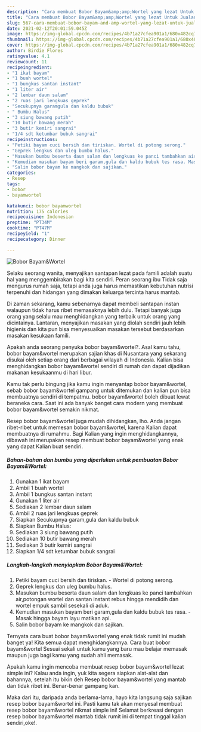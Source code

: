 ```yaml
---
description: "Cara membuat Bobor Bayam&amp;amp;Wortel yang lezat Untuk Jualan"
title: "Cara membuat Bobor Bayam&amp;amp;Wortel yang lezat Untuk Jualan"
slug: 567-cara-membuat-bobor-bayam-and-amp-wortel-yang-lezat-untuk-jualan
date: 2021-02-12T20:01:59.045Z
image: https://img-global.cpcdn.com/recipes/4b71a27cfea901a1/680x482cq70/bobor-bayamwortel-foto-resep-utama.jpg
thumbnail: https://img-global.cpcdn.com/recipes/4b71a27cfea901a1/680x482cq70/bobor-bayamwortel-foto-resep-utama.jpg
cover: https://img-global.cpcdn.com/recipes/4b71a27cfea901a1/680x482cq70/bobor-bayamwortel-foto-resep-utama.jpg
author: Birdie Flores
ratingvalue: 4.1
reviewcount: 11
recipeingredient:
- "1 ikat bayam"
- "1 buah wortel"
- "1 bungkus santan instant"
- "1 liter air"
- "2 lembar daun salam"
- "2 ruas jari lengkuas geprek"
- "Secukupnya garamgula dan kaldu bubuk"
- " Bumbu Halus"
- "3 siung bawang putih"
- "10 butir bawang merah"
- "3 butir kemiri sangrai"
- "1/4 sdt ketumbar bubuk sangrai"
recipeinstructions:
- "Petiki bayam cuci bersih dan tiriskan. Wortel di potong serong."
- "Geprek lengkus dan uleg bumbu halus."
- "Masukan bumbu beserta daun salam dan lengkuas ke panci tambahkan air,potongan wortel dan santan instant rebus hingga mendidih dan wortel empuk sambil sesekali di aduk."
- "Kemudian masukan bayam beri garam,gula dan kaldu bubuk tes rasa. Masak hingga bayam layu matikan api."
- "Salin bobor bayam ke mangkok dan sajikan."
categories:
- Resep
tags:
- bobor
- bayamwortel

katakunci: bobor bayamwortel 
nutrition: 175 calories
recipecuisine: Indonesian
preptime: "PT34M"
cooktime: "PT47M"
recipeyield: "1"
recipecategory: Dinner

---
```



![Bobor Bayam&amp;Wortel](https://img-global.cpcdn.com/recipes/4b71a27cfea901a1/680x482cq70/bobor-bayamwortel-foto-resep-utama.jpg)

Selaku seorang wanita, menyajikan santapan lezat pada famili adalah suatu hal yang menggembirakan bagi kita sendiri. Peran seorang ibu Tidak saja mengurus rumah saja, tetapi anda juga harus memastikan kebutuhan nutrisi terpenuhi dan hidangan yang dimakan keluarga tercinta harus mantab.

Di zaman  sekarang, kamu sebenarnya dapat membeli santapan instan walaupun tidak harus ribet memasaknya lebih dulu. Tetapi banyak juga orang yang selalu mau menghidangkan yang terbaik untuk orang yang dicintainya. Lantaran, menyajikan masakan yang diolah sendiri jauh lebih higienis dan kita pun bisa menyesuaikan masakan tersebut berdasarkan masakan kesukaan famili. 



Apakah anda seorang penyuka bobor bayam&amp;wortel?. Asal kamu tahu, bobor bayam&amp;wortel merupakan sajian khas di Nusantara yang sekarang disukai oleh setiap orang dari berbagai wilayah di Indonesia. Kalian bisa menghidangkan bobor bayam&amp;wortel sendiri di rumah dan dapat dijadikan makanan kesukaanmu di hari libur.

Kamu tak perlu bingung jika kamu ingin menyantap bobor bayam&amp;wortel, sebab bobor bayam&amp;wortel gampang untuk ditemukan dan kalian pun bisa membuatnya sendiri di tempatmu. bobor bayam&amp;wortel boleh dibuat lewat beraneka cara. Saat ini ada banyak banget cara modern yang membuat bobor bayam&amp;wortel semakin nikmat.

Resep bobor bayam&amp;wortel juga mudah dihidangkan, lho. Anda jangan ribet-ribet untuk memesan bobor bayam&amp;wortel, karena Kalian dapat membuatnya di rumahmu. Bagi Kalian yang ingin menghidangkannya, dibawah ini merupakan resep membuat bobor bayam&amp;wortel yang enak yang dapat Kalian buat sendiri.

<!--inarticleads1-->

##### Bahan-bahan dan bumbu yang diperlukan untuk pembuatan Bobor Bayam&amp;Wortel:

1. Gunakan 1 ikat bayam
1. Ambil 1 buah wortel
1. Ambil 1 bungkus santan instant
1. Gunakan 1 liter air
1. Sediakan 2 lembar daun salam
1. Ambil 2 ruas jari lengkuas geprek
1. Siapkan Secukupnya garam,gula dan kaldu bubuk
1. Siapkan  Bumbu Halus:
1. Sediakan 3 siung bawang putih
1. Sediakan 10 butir bawang merah
1. Sediakan 3 butir kemiri sangrai
1. Siapkan 1/4 sdt ketumbar bubuk sangrai




<!--inarticleads2-->

##### Langkah-langkah menyiapkan Bobor Bayam&amp;Wortel:

1. Petiki bayam cuci bersih dan tiriskan. - Wortel di potong serong.
1. Geprek lengkus dan uleg bumbu halus.
1. Masukan bumbu beserta daun salam dan lengkuas ke panci tambahkan air,potongan wortel dan santan instant rebus hingga mendidih dan wortel empuk sambil sesekali di aduk.
1. Kemudian masukan bayam beri garam,gula dan kaldu bubuk tes rasa. - Masak hingga bayam layu matikan api.
1. Salin bobor bayam ke mangkok dan sajikan.




Ternyata cara buat bobor bayam&amp;wortel yang enak tidak rumit ini mudah banget ya! Kita semua dapat menghidangkannya. Cara buat bobor bayam&amp;wortel Sesuai sekali untuk kamu yang baru mau belajar memasak maupun juga bagi kamu yang sudah ahli memasak.

Apakah kamu ingin mencoba membuat resep bobor bayam&amp;wortel lezat simple ini? Kalau anda ingin, yuk kita segera siapkan alat-alat dan bahannya, setelah itu bikin deh Resep bobor bayam&amp;wortel yang mantab dan tidak ribet ini. Benar-benar gampang kan. 

Maka dari itu, daripada anda berlama-lama, hayo kita langsung saja sajikan resep bobor bayam&amp;wortel ini. Pasti kamu tak akan menyesal membuat resep bobor bayam&amp;wortel nikmat simple ini! Selamat berkreasi dengan resep bobor bayam&amp;wortel mantab tidak rumit ini di tempat tinggal kalian sendiri,oke!.

